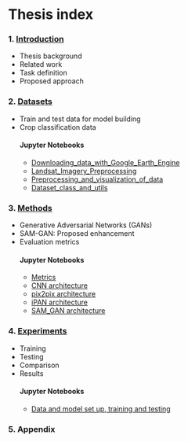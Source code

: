 # Thesis index

### 1. [Introduction](1.Introduction)
* Thesis background
* Related work
* Task definition
* Proposed approach


### 2. [Datasets](2.Datasets)
* Train and test data for model building
* Crop classification data
    #### Jupyter Notebooks
    * [Downloading_data_with_Google_Earth_Engine](2.Datasets/Downloading_data_with_Google_Earth_Engine.ipynb)
    * [Landsat_Imagery_Preprocessing](2.Datasets/Landsat_Imagery_Preprocessing.ipynb)
    * [Preprocessing_and_visualization_of_data](2.Datasets/Preprocessing_and_visualization_of_data.ipynb)
    * [Dataset_class_and_utils](2.Datasets/Dataset_class_and_utils.ipynb)


### 3. [Methods](3.Methods)
* Generative Adversarial Networks (GANs)
* SAM-GAN: Proposed enhancement
* Evaluation metrics
    #### Jupyter Notebooks
    * [Metrics](3.Methods/Metrics.ipynb)
    * [CNN architecture](3.Methods/CNN_architecture.ipynb)
    * [pix2pix architecture](3.Methods/pix2pix_architecture.ipynb)
    * [iPAN architecture](3.Methods/iPAN_architecture.ipynb)
    * [SAM_GAN architecture](3.Methods/SAM_GAN_architecture.ipynb)


### 4. [Experiments](4.Experiments)
* Training
* Testing
* Comparison
* Results
    #### Jupyter Notebooks
    * [Data and model set up, training and testing](4.Experiments/SetUp_Training_Test.ipynb)

### 5. Appendix
